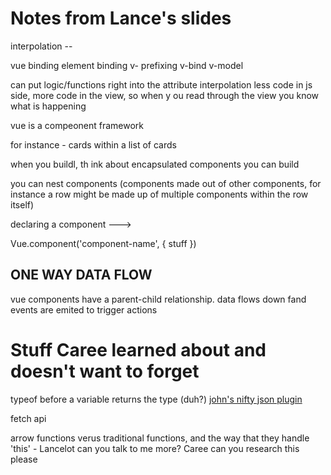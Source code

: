 # Notes from Lance's slides

interpolation --

vue binding
element binding
v- prefixing
v-bind
v-model

can put logic/functions right into the attribute interpolation
less code in js side, more code in the view, so when y ou read through the view you know what is happening

vue is a compeonent framework

for instance - cards within a list of cards

when you buildl, th ink about encapsulated components you can build

you can nest components (components made out of other components, for instance a row might be made up of multiple components within the row itself)

declaring a component --->

Vue.component('component-name', {
    stuff
})

<component-name>


## ONE WAY DATA FLOW
vue components have a parent-child relationship. data flows down fand events are emited to trigger actions



# Stuff Caree learned about and doesn't want to forget

typeof before a variable returns the type (duh?)
<a href="https://chrome.google.com/webstore/detail/jsonview/chklaanhfefbnpoihckbnefhakgolnmc?hl=en">john's nifty json plugin</a>

fetch api

arrow functions verus traditional functions, and the way that they handle 'this' - Lancelot can you talk to me more? Caree can you research this please